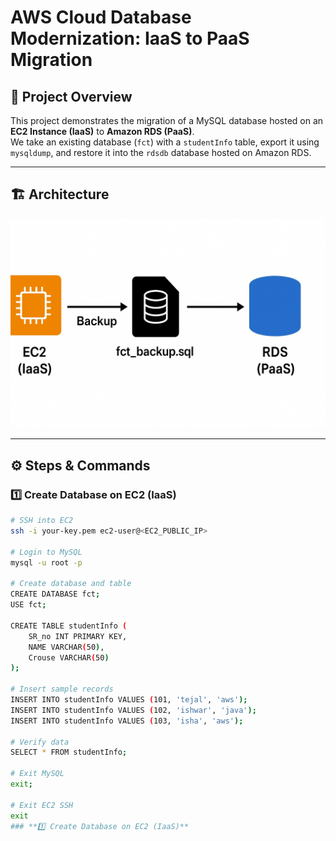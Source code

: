 # AWS Cloud Database Modernization: IaaS to PaaS Migration

## 📌 Project Overview
This project demonstrates the migration of a MySQL database hosted on an **EC2 Instance (IaaS)** to **Amazon RDS (PaaS)**.  
We take an existing database (`fct`) with a `studentInfo` table, export it using `mysqldump`, and restore it into the `rdsdb` database hosted on Amazon RDS.

---

## 🏗 Architecture
![Architecture Diagram](images/architecture_diagram.png)

---

## ⚙️ Steps & Commands

### **1️⃣ Create Database on EC2 (IaaS)**
```bash
# SSH into EC2
ssh -i your-key.pem ec2-user@<EC2_PUBLIC_IP>

# Login to MySQL
mysql -u root -p

# Create database and table
CREATE DATABASE fct;
USE fct;

CREATE TABLE studentInfo (
    SR_no INT PRIMARY KEY,
    NAME VARCHAR(50),
    Crouse VARCHAR(50)
);

# Insert sample records
INSERT INTO studentInfo VALUES (101, 'tejal', 'aws');
INSERT INTO studentInfo VALUES (102, 'ishwar', 'java');
INSERT INTO studentInfo VALUES (103, 'isha', 'aws');

# Verify data
SELECT * FROM studentInfo;

# Exit MySQL
exit;

# Exit EC2 SSH
exit
### **1️⃣ Create Database on EC2 (IaaS)**
